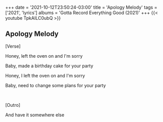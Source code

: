 +++
date = '2021-10-12T23:50:24-03:00'
title = 'Apology Melody'
tags = ['2021', 'lyrics']
albums = 'Gotta Record Everything Good (2021)'
+++
{{< youtube TpkAILC0ubQ >}}

## Apology Melody

[Verse]

Honey, left the oven on and I'm sorry

Baby, made a birthday cake for your party

Honey, I left the oven on and I'm sorry

Baby, need to change some plans for your party

&nbsp;

[Outro]

And have it somewhere else